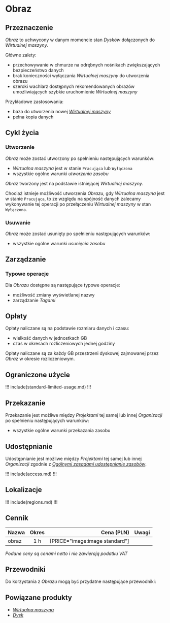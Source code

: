# Obraz

## Przeznaczenie

*Obraz* to uchwycony w danym momencie stan *Dysków* dołączonych do *Wirtualnej maszyny*.

Główne zalety:

 * przechowywanie w chmurze na odrębnych nośnikach zwiększających bezpieczeństwo danych
 * brak konieczności wyłączania *Wirtualnej maszyny* do utworzenia obrazu
 * szeroki wachlarz dostępnych rekomendowanych obrazów umożliwiających szybkie uruchomienie *Wirtualnej maszyny*

Przykładowe zastosowania:

 * baza do utworzenia nowej *[Wirtualnej maszyny](/resource/compute/virtual-machine.md)*
 * pełna kopia danych

## Cykl życia

### Utworzenie

*Obraz* może zostać utworzony po spełnieniu następujących warunków:

 * *Wirtualna maszyna* jest w stanie `Pracująca` lub `Wyłączona`
 * wszystkie ogólne warunki *utworzenia zasobu*

*Obraz* tworzony jest na podstawie istniejącej *Wirtualnej maszyny*.

Chociaż istnieje możliwość utworzenia *Obrazu*, gdy *Wirtualna maszyna* jest w stanie `Pracująca`, to ze względu na spójność danych zalecamy wykonywanie tej operacji po przełączeniu *Wirtualnej maszyny*  w stan `Wyłączona`.

### Usuwanie

*Obraz* może zostać usunięty po spełnieniu następujących warunków:

 * wszystkie ogólne warunki *usunięcia zasobu*

## Zarządzanie

### Typowe operacje

Dla *Obrazu* dostępne są następujące typowe operacje:

 * możliwość zmiany wyświetlanej nazwy
 * zarządzanie *Tagami*

## Opłaty

Opłaty naliczane są na podstawie rozmiaru danych i czasu:

 * wielkość danych w jednostkach GB
 * czas w okresach rozliczeniowych jednej godziny

Opłaty naliczane są za każdy GB przestrzeni dyskowej zajmowanej przez *Obraz* w okresie rozliczeniowym.

## Ograniczone użycie

!!! include(standard-limited-usage.md) !!!

## Przekazanie

Przekazanie jest możliwe między *Projektami* tej samej lub innej *Organizacji* po spełnieniu następujących warunków:

 * wszystkie ogólne warunki przekazania zasobu

## Udostępnianie

Udostępnianie jest możliwe między *Projektami* tej samej lub innej *Organizacji* zgodnie z *[Ogólnymi zasadami udostępnianie zasobów](/platform/resource.md)*.

!!! include(access.md) !!!

## Lokalizacje

!!! include(regions.md) !!!

## Cennik

Nazwa              | Okres  | Cena (PLN) | Uwagi
------------------ | :----: | ---------: | :----:
obraz              |  1 h   | [PRICE="image:image standard"] | 

*Podane ceny są cenami netto i nie zawierają podatku VAT*

## Przewodniki

Do korzystania z *Obrazu* mogą być przydatne następujące przewodniki:

<PageList path_re="guide/storage/image/"/>

## Powiązane produkty

 * *[Wirtualna maszyna](/resource/compute/virtual-machine.md)*
 * *[Dysk](/resource/storage/disk.md)*
